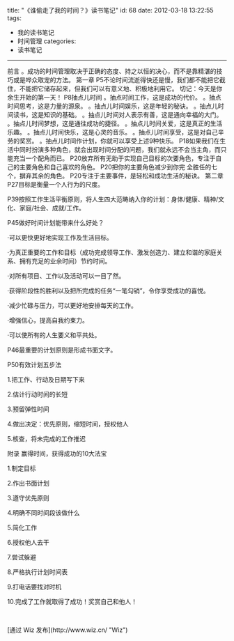 title: "《谁偷走了我的时间？》读书笔记"
id: 68
date: 2012-03-18 13:22:55
tags: 
- 我的读书笔记
- 时间管理
categories: 
- 读书笔记
---

前言
。成功的时间管理取决于正确的态度、持之以恒的决心，而不是靠精湛的技巧或是哗众取宠的方法。
第一章
P5不论时间流逝得快还是慢，我们都不能把它截住，不能把它储存起来，但我们可以有意义地、积极地利用它。
切记：今天是你余生开始的第一天！
P8抽点儿时间
。抽点时间工作，这是成功的代价。
。抽点时间思考，这是力量的源泉。
。抽点儿时间娱乐，这是年轻的秘诀。<!--more-->
。抽点儿时间读书，这是知识的基础。
。抽点儿时间对人表示有善，这是通向幸福的大门。
。抽点儿时间梦想，这是通往成功的捷径。
。抽点儿时间关爱，这是真正的生活乐趣。
。抽点儿时间快乐，这是心灵的音乐。
。抽点儿时间享受，这是对自己辛劳的奖赏。
。抽点儿时间作计划，你就可以享受上述9种快乐。
P18如果我们在生活中同时扮演多种角色，就会出现时间分配的问题，我们就永远不会当主角，而只能充当一个配角而已。
P20放弃所有无助于实现自己目标的次要角色，专注于自己的主要角色和自己喜欢的角色。
P20把你的主要角色减少到你完
全胜任的七个，摒弃其余的角色。
P20专注于主要事件，是轻松和成功生活的秘诀。
第二章
P27目标是衡量一个人行为的尺度。

P39按照工作生活平衡原则，将人生四大范畴纳入你的计划：身体/健康、精神/文化、家庭/社会、成就/工作。

P45做好时间计划能带来什么好处？

·可以更快更好地实现工作及生活目标。

·为真正重要的工作和目标（成功完成领导工作、激发创造力、建立和谐的家庭关系、拥有充足的业余时间）节约时间。

·对所有项目、工作以及活动可以一目了然。

·获得阶段性的胜利以及把所完成的任务“一笔勾销”，令你享受成功的喜悦。

·减少忙碌与压力，可以更好地安排每天的工作。

·增强信心，提高自我约束力。

·可以使所有的人生要义和平共处。

P46最重要的计划原则是形成书面文字。

P50有效计划五步法

1.把工作、行动及日期写下来

2.估计行动时间的长短

3.预留弹性时间

4.做出决定：优先原则，缩短时间，授权他人

5.核查，将未完成的工作推迟

附录 赢得时间，获得成功的10大法宝

1.制定目标

2.作出书面计划

3.遵守优先原则

4.明确不同时间段该做什么

5.简化工作

6.授权他人去干

7.尝试躲避

8.严格执行计划时间表

9.打电话要找对时机

10.完成了工作就取得了成功！奖赏自己和他人！

&nbsp;
<div>[通过 Wiz 发布](http://www.wiz.cn/ "Wiz")</div>